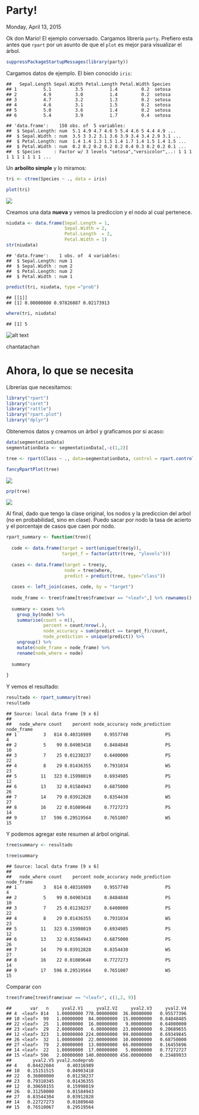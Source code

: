 # Party!
Monday, April 13, 2015  

Ok don Mario! El ejemplo conversado. Cargamos librería `party`. Prefiero esta antes que `rpart` por un asunto de que el `plot` es mejor para visualizar el árbol.


```r
suppressPackageStartupMessages(library(party))
```

Cargamos datos de ejemplo. El bien conocido `iris`:


```
##   Sepal.Length Sepal.Width Petal.Length Petal.Width Species
## 1          5.1         3.5          1.4         0.2  setosa
## 2          4.9         3.0          1.4         0.2  setosa
## 3          4.7         3.2          1.3         0.2  setosa
## 4          4.6         3.1          1.5         0.2  setosa
## 5          5.0         3.6          1.4         0.2  setosa
## 6          5.4         3.9          1.7         0.4  setosa
```

```
## 'data.frame':	150 obs. of  5 variables:
##  $ Sepal.Length: num  5.1 4.9 4.7 4.6 5 5.4 4.6 5 4.4 4.9 ...
##  $ Sepal.Width : num  3.5 3 3.2 3.1 3.6 3.9 3.4 3.4 2.9 3.1 ...
##  $ Petal.Length: num  1.4 1.4 1.3 1.5 1.4 1.7 1.4 1.5 1.4 1.5 ...
##  $ Petal.Width : num  0.2 0.2 0.2 0.2 0.2 0.4 0.3 0.2 0.2 0.1 ...
##  $ Species     : Factor w/ 3 levels "setosa","versicolor",..: 1 1 1 1 1 1 1 1 1 1 ...
```

Un **arbolito simple** y lo miramos:


```r
tri <- ctree(Species ~ ., data = iris)

plot(tri)
```

![](readme_files/figure-html/unnamed-chunk-3-1.png) 

Creamos una data **nueva** y vemos la prediccion y el nodo al cual pertenece.


```r
niudata <- data.frame(Sepal.Length = 1,
                      Sepal.Width = 2,
                      Petal.Length  = 2,
                      Petal.Width = 1)
str(niudata)
```

```
## 'data.frame':	1 obs. of  4 variables:
##  $ Sepal.Length: num 1
##  $ Sepal.Width : num 2
##  $ Petal.Length: num 2
##  $ Petal.Width : num 1
```

```r
predict(tri, niudata, type ="prob")
```

```
## [[1]]
## [1] 0.00000000 0.97826087 0.02173913
```

```r
where(tri, niudata)
```

```
## [1] 5
```
![alt text](http://cienciaxxi.es/blog/wp-content/uploads/2011/12/juan-tamariz4.jpg)

chantatachan

# Ahora, lo que se necesita

Librerías que necesitamos:


```r
library("rpart")
library("caret")  
library("rattle")
library("rpart.plot")
library("dplyr")
```

Obtenemos datos y creamos un árbol y graficamos por si acaso:


```r
data(segmentationData)
segmentationData <- segmentationData[,-c(1,2)]

tree <- rpart(Class ~ ., data=segmentationData, control = rpart.control(minsplit=20, cp=0, maxdepth=4))

fancyRpartPlot(tree)
```

![](readme_files/figure-html/unnamed-chunk-6-1.png) 

```r
prp(tree)    	
```

![](readme_files/figure-html/unnamed-chunk-6-2.png) 


Al final, dado que tengo la clase original, los nodos y la prediccion del arbol (no en probabilidad, sino en clase). Puedo sacar por nodo la tasa de acierto y el porcentaje de casos que caen por nodo.


```r
rpart_summary <- function(tree){
  
  code <- data.frame(target = sort(unique(tree$y)),
                     target_f = factor(attr(tree, "ylevels")))
  
  cases <- data.frame(target = tree$y,
                      node = tree$where,
                      predict = predict(tree, type="class"))
  
  cases <- left_join(cases, code, by = "target")
  
  node_frame <- tree$frame[tree$frame$var == "<leaf>",] %>% rownames()
    
  summary <- cases %>%
    group_by(node) %>%
    summarise(count = n(),
              percent = count/nrow(.),
              node_accuracy = sum(predict == target_f)/count,
              node_prediction = unique(predict)) %>%
    ungroup() %>%
    mutate(node_frame = node_frame) %>%
    rename(node_where = node)
  
  summary
  
}
```


Y vemos el resultado: 

```r
resultado <- rpart_summary(tree)
resultado
```

```
## Source: local data frame [9 x 6]
## 
##   node_where count    percent node_accuracy node_prediction node_frame
## 1          3   814 0.40316989     0.9557740              PS          4
## 2          5    99 0.04903418     0.8484848              PS         10
## 3          7    25 0.01238237     0.6400000              PS         22
## 4          8    29 0.01436355     0.7931034              WS         23
## 5         11   323 0.15998019     0.6934985              PS         12
## 6         13    32 0.01584943     0.6875000              PS         26
## 7         14    79 0.03912828     0.8354430              WS         27
## 8         16    22 0.01089648     0.7727273              PS         14
## 9         17   596 0.29519564     0.7651007              WS         15
```

Y podemos agregar este resumen al árbol original.


```r
tree$summary <- resultado

tree$summary
```

```
## Source: local data frame [9 x 6]
## 
##   node_where count    percent node_accuracy node_prediction node_frame
## 1          3   814 0.40316989     0.9557740              PS          4
## 2          5    99 0.04903418     0.8484848              PS         10
## 3          7    25 0.01238237     0.6400000              PS         22
## 4          8    29 0.01436355     0.7931034              WS         23
## 5         11   323 0.15998019     0.6934985              PS         12
## 6         13    32 0.01584943     0.6875000              PS         26
## 7         14    79 0.03912828     0.8354430              WS         27
## 8         16    22 0.01089648     0.7727273              PS         14
## 9         17   596 0.29519564     0.7651007              WS         15
```

Comparar con


```r
tree$frame[tree$frame$var == "<leaf>", c(1,2, 9)]
```

```
##       var   n     yval2.V1     yval2.V2     yval2.V3     yval2.V4
## 4  <leaf> 814   1.00000000 778.00000000  36.00000000   0.95577396
## 10 <leaf>  99   1.00000000  84.00000000  15.00000000   0.84848485
## 22 <leaf>  25   1.00000000  16.00000000   9.00000000   0.64000000
## 23 <leaf>  29   2.00000000   6.00000000  23.00000000   0.20689655
## 12 <leaf> 323   1.00000000 224.00000000  99.00000000   0.69349845
## 26 <leaf>  32   1.00000000  22.00000000  10.00000000   0.68750000
## 27 <leaf>  79   2.00000000  13.00000000  66.00000000   0.16455696
## 14 <leaf>  22   1.00000000  17.00000000   5.00000000   0.77272727
## 15 <leaf> 596   2.00000000 140.00000000 456.00000000   0.23489933
##        yval2.V5 yval2.nodeprob
## 4    0.04422604     0.40316989
## 10   0.15151515     0.04903418
## 22   0.36000000     0.01238237
## 23   0.79310345     0.01436355
## 12   0.30650155     0.15998019
## 26   0.31250000     0.01584943
## 27   0.83544304     0.03912828
## 14   0.22727273     0.01089648
## 15   0.76510067     0.29519564
```



